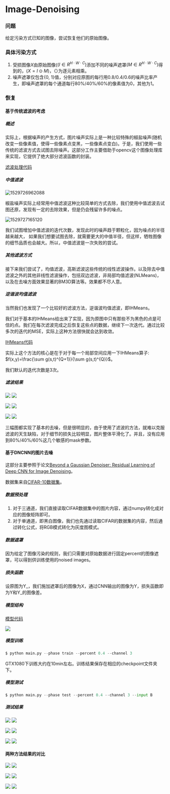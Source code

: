 # Image-Denoising
### 问题

给定污染方式已知的图像，尝试恢复他们的原始图像。

### 具体污染方式

1. 受损图像$X$由原始图像($(I\in R^{H\cdot W \cdot C})$添加不同的噪声遮罩$(M\in R^{H\cdot W\cdot C})$得到的，$(X=I\odot M)$，$\odot$为逐元素相乘。
2. 噪声遮罩仅包含{0, 1}值，分别对应原图的每行用0.8/0.4/0.6的噪声比率产生，即噪声遮罩的每个通道每行80%/40%/60%的像素值为0，其他为1。

### 恢复

#### 基于传统滤波的考虑

##### 概述

实际上，根据噪声的产生方式，图片噪声实际上是一种比较特殊的椒盐噪声(随机改变一些像素值，使得一些像素点变黑，一些像素点变白)。于是，我们使用一些传统的滤波方式去试图去除噪声。这部分工作主要借助于opencv这个图像处理库来实现，它提供了绝大部分滤波函数的封装。

[滤波处理代码](./filter/filter.ipynb) 

##### 中值滤波

![1529726962088](C:\Users\c\Desktop\Image-Denoising\images\1.png)

椒盐噪声实际上经常用中值滤波这种比较简单的方式去除，我们使用中值滤波去试图还原，发现有一定的去除效果，但是仍会残留许多的噪点。

![1529727165120](C:\Users\c\Desktop\Image-Denoising\images\2.png)

我们试图增加中值滤波的迭代次数，发现此时的噪声趋于颗粒化，因为噪点的半径越来越大， 如果我们想要试图去除，就需要更大的中值半径，但这样，牺牲图像的细节品质也会越大。所以，中值滤波是一次失败的尝试。

##### 其他滤波方式

接下来我们尝试了，均值滤波，高斯滤波这些传统的线性滤波操作。以及除去中值滤波之外的其他非线性滤波操作，包括双边滤波，非局部均值滤波(NLMeans)，以及在去噪方面效果显著的BM3D算法等。效果都不尽人意。

##### 逆谐波均值滤波

当然我们也发现了一个比较好的滤波方法，逆谐波均值滤波，即IHMeans。

我们对于基本的IHMeans给出来了实现，因为原图中只有那些不为黑色的点是可信的点。我们在每次滤波完成之后恢复这些点的数据，继续下一次迭代。通过比较多次的迭代的MSE，实际上这种方法很快就会达到收敛。

[IHMeans代码](./filter/IHMeans.py)

实际上这个方法的核心是在于对于每一个局部空间应用一下IHMeans算子: $f(x,y)=\frac{\sum g(s,t)^{Q+1}}{\sum g(s,t)^{Q}}$。

我们默认的迭代次数是3次。

##### 滤波结果

![](C:/Users/c/Desktop/AI2/filter/image/A.png) ![](C:/Users/c/Desktop/AI2/filter/resultA.png)

![](C:/Users/c/Desktop/AI2/filter/image/B.png) ![](C:/Users/c/Desktop/AI2/filter/resultB.png)

![](C:/Users/c/Desktop/AI2/filter/image/C.png) ![](C:/Users/c/Desktop/AI2/filter/resultC.png)

三幅图都实现了基本的去噪，但是很明显的，由于使用了滤波的方法，就难以克服滤波的天生缺陷，对于细节的损失比较明显，图片整体平滑化了。并且，没有应用到80%/40%/60%这几个敏感的mask参数。

#### 基于DNCNN的图片去噪

这部分主要参照于论文[Beyond a Gaussian Denoiser: Residual Learning of Deep CNN for Image Denoising](http://www4.comp.polyu.edu.hk/~cslzhang/paper/DnCNN.pdf)。

数据集来自[CIFAR-10数据集](http://www.cs.toronto.edu/~kriz/cifar.html )。

##### 数据预处理

1. 对于三通道，我们直接读取CIFAR数据集中的图片内容，通过numpy转化成对应的图像矩阵即可。
2. 对于单通道，即黑白图像，我们也先通过读取CIFAR的数据集的内容，然后通过转化公式，将RGB模式转化为灰度图模式。

##### 数据遮罩

因为给定了图像污染的规则，我们只需要对原始数据进行固定percent的图像遮罩，可以得到供训练使用的noised images。

##### 损失函数

设原图为Y\_，我们施加遮罩后的图像为X，通过CNN输出的图像为Y，损失函数即为Y和Y\_的图像差。

##### 模型结构

[模型代码](./cnn/model.py)

![](C:/Users/c/Desktop/AI2/images/4.png)  

##### 模型训练

```python
$ python main.py --phase train --percent 0.4 --channel 3
```

GTX1080下训练大约在10min左右。训练结果保存在相应的checkpoint文件夹下。

##### 模型测试

```python
$ python main.py --phase test --percent 0.4 --channel 3 --input B
```

##### 测试结果

![](C:/Users/c/Desktop/AI2/cnn/data/test/A.png) ![](C:/Users/c/Desktop/AI2/cnn/resultA.png)

![](C:/Users/c/Desktop/AI2/cnn/data/test/B.png) ![](C:/Users/c/Desktop/AI2/cnn/resultB.png)

![](C:/Users/c/Desktop/AI2/cnn/data/test/C.png) ![](C:/Users/c/Desktop/AI2/cnn/resultC.png)

#### 两种方法结果的对比

![](C:/Users/c/Desktop/AI2/filter/resultA.png) ![](C:/Users/c/Desktop/AI2/cnn/resultA.png)

![](C:/Users/c/Desktop/AI2/filter/resultB.png) ![](C:/Users/c/Desktop/AI2/cnn/resultB.png)

![](C:/Users/c/Desktop/AI2/filter/resultC.png) ![](C:/Users/c/Desktop/AI2/cnn/resultC.png)

